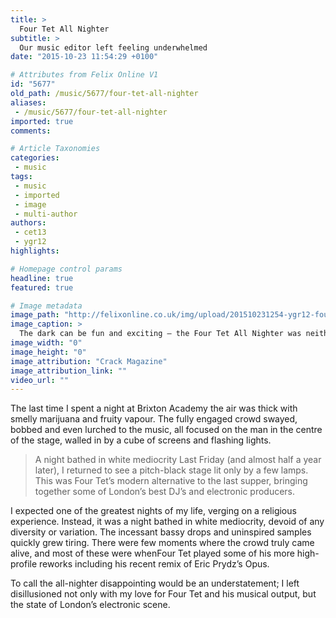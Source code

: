 ```yaml
---
title: >
  Four Tet All Nighter
subtitle: >
  Our music editor left feeling underwhelmed
date: "2015-10-23 11:54:29 +0100"

# Attributes from Felix Online V1
id: "5677"
old_path: /music/5677/four-tet-all-nighter
aliases:
 - /music/5677/four-tet-all-nighter
imported: true
comments:

# Article Taxonomies
categories:
 - music
tags:
 - music
 - imported
 - image
 - multi-author
authors:
 - cet13
 - ygr12
highlights:

# Homepage control params
headline: true
featured: true

# Image metadata
image_path: "http://felixonline.co.uk/img/upload/201510231254-ygr12-fourtet2.jpg"
image_caption: >
  The dark can be fun and exciting – the Four Tet All Nighter was neither.
image_width: "0"
image_height: "0"
image_attribution: "Crack Magazine"
image_attribution_link: ""
video_url: ""
---
```


The last time I spent a night at Brixton Academy the air was thick with smelly marijuana and fruity vapour. The fully engaged crowd swayed, bobbed and even lurched to the music, all focused on the man in the centre of the stage, walled in by a cube of screens and flashing lights.
> A night bathed in white mediocrity
Last Friday (and almost half a year later), I returned to see a pitch-black stage lit only by a few lamps. This was Four Tet’s modern alternative to the last supper, bringing together some of London’s best DJ’s and electronic producers.

I expected one of the greatest nights of my life, verging on a religious experience. Instead, it was a night bathed in white mediocrity, devoid of any diversity or variation. The incessant bassy drops and uninspired samples quickly grew tiring. There were few moments where the crowd truly came alive, and most of these were whenFour Tet played some of his more high-profile reworks including his recent remix of Eric Prydz’s Opus.

To call the all-nighter disappointing would be an understatement; I left disillusioned not only with my love for Four Tet and his musical output, but the state of London’s electronic scene.
